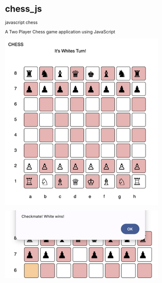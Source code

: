 # chess_js
javascript chess

A Two Player Chess game application using JavaScript


![alt board image](/img/board.png)

![alt checkmate](/img/checkmate.png)
